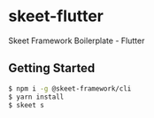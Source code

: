 # skeet-flutter

Skeet Framework Boilerplate - Flutter

## Getting Started

```bash
$ npm i -g @skeet-framework/cli
$ yarn install
$ skeet s
```
